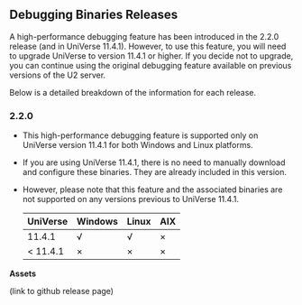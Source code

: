 ## Debugging Binaries Releases

A high-performance debugging feature has been introduced in the 2.2.0 release (and in UniVerse 11.4.1). However, to use this feature, you will need to upgrade UniVerse to version 11.4.1 or higher. If you decide not to upgrade, you can continue using the original debugging feature available on previous versions of the U2 server.

Below is a detailed breakdown of the information for each release.

### 2.2.0 

 - This high-performance debugging feature is supported only on UniVerse version 11.4.1 for both Windows and Linux platforms.
 - If you are using UniVerse 11.4.1, there is no need to manually download and configure these binaries. They are already included in this version.
 - However, please note that this feature and the associated binaries are not supported on any versions previous to UniVerse 11.4.1.

    |   UniVerse   |    Windows  |    Linux    |     AIX     |
    | ------------ | ----------- | ----------- | ----------- |
    |   11.4.1     |      √      |      √      |       ×     |
    |   < 11.4.1   |      ×      |      ×      |       ×     |

**Assets**

(link to github release page)